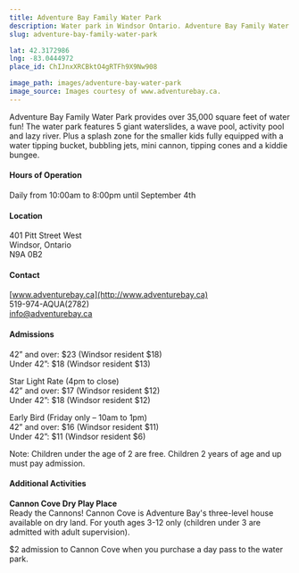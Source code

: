 ```yaml
---
title: Adventure Bay Family Water Park
description: Water park in Windsor Ontario. Adventure Bay Family Water Park provides over 35,000 square feet of water fun!
slug: adventure-bay-family-water-park

lat: 42.3172986
lng: -83.0444972
place_id: ChIJnxXRCBktO4gRTFh9X9Nw908

image_path: images/adventure-bay-water-park
image_source: Images courtesy of www.adventurebay.ca.
---
```


Adventure Bay Family Water Park provides over 35,000 square feet of water fun!  The water park features 5 giant waterslides, a wave pool, activity pool and lazy river.  Plus a  splash zone for the smaller kids fully equipped with a water tipping bucket, bubbling jets, mini cannon, tipping cones and a kiddie bungee.  

#### Hours of Operation
Daily from 10:00am to 8:00pm until September 4th 

#### Location
401 Pitt Street West  
Windsor, Ontario  
N9A 0B2

#### Contact
[www.adventurebay.ca](http://www.adventurebay.ca)  
519-974-AQUA(2782)  
info@adventurebay.ca   

#### Admissions
42” and over: $23 (Windsor resident $18)  
Under 42”: $18 (Windsor resident $13)  

Star Light Rate (4pm to close)  
42” and over: $17 (Windsor resident $12)  
Under 42”: $18 (Windsor resident $12)  

Early Bird (Friday only – 10am to 1pm)  
42” and over: $16 (Windsor resident $11)  
Under 42”: $11 (Windsor resident $6)  
 
Note: Children under the age of 2 are free. Children 2 years of age and up must pay admission.

#### Additional Activities
**Cannon Cove Dry Play Place**  
Ready the Cannons! Cannon Cove is Adventure Bay's three-level house available on dry land. For youth ages 3-12 only (children under 3 are admitted with adult supervision). 

$2 admission to Cannon Cove when you purchase a day pass to the water park. 
